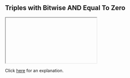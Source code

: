 ##  Triples with Bitwise AND Equal To Zero 

<iframe></iframe>

Click [here](Explanation.md) for an explanation.

